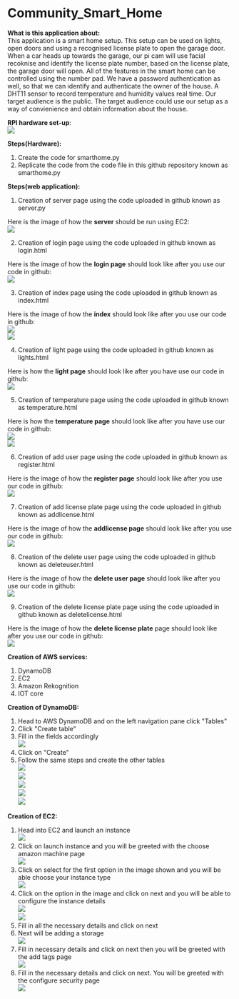 # Community_Smart_Home
**What is this application about:**  
This application is a smart home setup. This setup can be used on lights, open doors and using a recognised license plate to open the garage door. When a car heads up towards the garage, our pi cam will use facial recoknise and identify the license plate number, based on the license plate, the garage door will open. All of the features in the smart home can be controlled using the number pad. We have a password authentication as well, so that we can identify and authenticate the owner of the house. A DHT11 sensor to record temperature and humidity values real time. Our target audience is the public. The target audience could use our setup as a way of convienience and obtain information about the house.   

**RPI hardware set-up**:  
![](Screenshots_and_setup/hardwaresetup.jpg)  

**Steps(Hardware):**  
1) Create the code for smarthome.py
2) Replicate the code from the code file in this github repository known as smarthome.py  

**Steps(web application):**  
1) Creation of server page using the code uploaded in github known as server.py  

Here is the image of how the **server** should be run using EC2:  
![](Screenshots_and_setup/ec2.PNG)  

2) Creation of login page using the code uploaded in github known as login.html

Here is the image of how the **login page** should look like after you use our code in github:  
![](Screenshots_and_setup/web1.PNG)  


3) Creation of index page using the code uploaded in github known as index.html  

Here is the image of how the **index** should look like after you use our code in github:  
![](Screenshots_and_setup/web2-1.PNG)  
![](Screenshots_and_setup/web2-2.PNG)  

4) Creation of light page using the code uploaded in github known as lights.html  

Here is how the **light page** should look like after you have use our code in github:  
![](Screenshots_and_setup/web3.PNG)  

5) Creation of temperature page using the code uploaded in github known as temperature.html  

Here is how the **temperature page** should look like after you have use our code in github:  
![](Screenshots_and_setup/web4-1.PNG)  
![](Screenshots_and_setup/web4-2.PNG)

6) Creation of add user page using the code uploaded in github known as register.html  

Here is the image of how the **register page** should look like after you use our code in github:  
![](Screenshots_and_setup/web5.PNG)

7) Creation of add license plate page using the code uploaded in github known as addlicense.html  

Here is the image of how the **addlicense page** should look like after you use our code in github:  
![](Screenshots_and_setup/web6.PNG)

8) Creation of the delete user page using the code uploaded in github known as deleteuser.html  

Here is the image of how the **delete user page** should look like after you use our code in github:  
![](Screenshots_and_setup/web7.PNG)

9) Creation of the delete license plate page using the code uploaded in github known as deletelicense.html  

Here is the image of how the **delete license plate** page should look like after you use our code in github:  
![](Screenshots_and_setup/web8.PNG)  


**Creation of AWS services:**  
1) DynamoDB
2) EC2
3) Amazon Rekognition
4) IOT core  

**Creation of DynamoDB:**  
1) Head to AWS DynamoDB and on the left navigation pane click "Tables"   
2) Click "Create table"  
3) Fill in the fields accordingly  
![](Screenshots_and_setup/creationofDB.PNG)  
4) Click on "Create"  
5) Follow the same steps and create the other tables  
![](Screenshots_and_setup/createdloginDB.jpg)  
![](Screenshots_and_setup/DaynightDB.jpg)  
![](Screenshots_and_setup/licenseDB.jpg)  
![](Screenshots_and_setup/lightDB.jpg)  
![](Screenshots_and_setup/temperatureDB.jpg)  

**Creation of EC2:**
1) Head into EC2 and launch an instance  
![](Screenshots_and_setup/launchinstance.jpg)  
2) Click on launch instance and you will be greeted with the choose amazon machine page  
![](Screenshots_and_setup/chooseinstance.jpg)  
3) Click on select for the first option in the image shown and you will be able choose your instance type  
![](Screenshots_and_setup/choosetype.jpg)  
4) Click on the option in the image and click on next and you will be able to configure the instance details  
![](Screenshots_and_setup/configureinstance.jpg)  
![](Screenshots_and_setup/configureinstance-2.jpg)  
5) Fill in all the necessary details and click on next
6) Next will be adding a storage  
![](Screenshots_and_setup/addstorage.jpg)  
7) Fill in necessary details and click on next then you will be greeted with the add tags page  
![](Screenshots_and_setup/addtags.jpg)  
8) Fill in the necessary details and click on next. You will be greeted with the configure security page  
![](Screenshots_and_setup/configuresecurity.jpg)  


